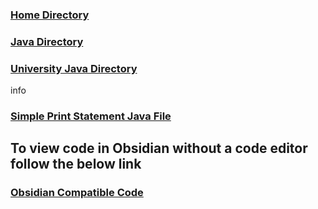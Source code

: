 ### [Home Directory](/CodeLanguages/ReadMe.md)
### [Java Directory](/CodeLanguages/Java/JavaContents.md)
### [University Java Directory](/CodeLanguages/Java/UniversityJavaFiles/ReadMe.md)

info
### [Simple Print Statement Java File](simplePrintStatement.java)

## To view code in Obsidian without a code editor follow the below link

### [Obsidian Compatible Code](simplePrintStatement.md)